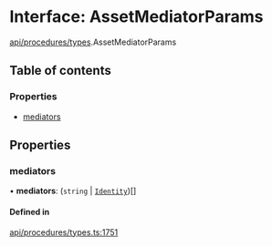 # Interface: AssetMediatorParams

[api/procedures/types](../wiki/api.procedures.types).AssetMediatorParams

## Table of contents

### Properties

- [mediators](../wiki/api.procedures.types.AssetMediatorParams#mediators)

## Properties

### mediators

• **mediators**: (`string` \| [`Identity`](../wiki/api.entities.Identity.Identity))[]

#### Defined in

[api/procedures/types.ts:1751](https://github.com/PolymeshAssociation/polymesh-sdk/blob/9a8715021/src/api/procedures/types.ts#L1751)
